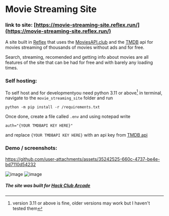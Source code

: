# Movie Streaming Site


### link to site: [https://movie-streaming-site.reflex.run/](https://movie-streaming-site.reflex.run/)

A site built in [Reflex](https://reflex.dev) that uses the [MoviesAPI.club](https://moviesapi.club) and the [TMDB](https://www.themoviedb.org/) api for movies streaming of thousands of movies without ads and for free.

Search, streaming, recomended and getting info about movies are all features of the site that can be had for free and with barely any loading times.



### Self hosting:
To self host and for developmentyou need python 3.11 or above[^1] 
in terminal, navigate to the `movie_streaming_site` folder and run 

`python -m pip install -r /requirements.txt`

Once done, create a file called `.env` and using notepad write

`
auth="{YOUR TMDBAPI KEY HERE}"
`

and replace `{YOUR TMDBAPI KEY HERE}` with an api key from [TMDB api](https://developer.themoviedb.org/v4/reference/intro/getting-started)



[^1]:version 3.11 or above is fine, older versions may work but I haven't tested them

### Demo / screenshots:
https://github.com/user-attachments/assets/35242525-660c-4737-be4e-bd7110d54232


![image](https://github.com/user-attachments/assets/05263ca7-04e4-45f3-bd30-5e163a2a1bfb)
![image](https://github.com/user-attachments/assets/ce6551bf-5ba1-43e3-a64d-2e56085c8bf1)

##### The site was built for [Hack Club Arcade](https://hackclub.com/arcade/)
